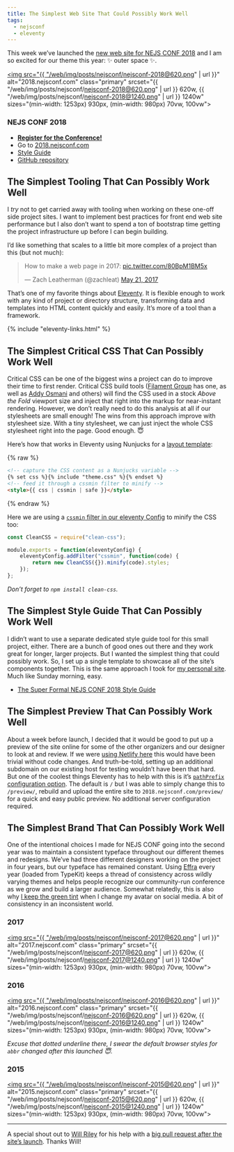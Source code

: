 ```yaml
---
title: The Simplest Web Site That Could Possibly Work Well
tags:
  - nejsconf
  - eleventy
---
```


This week we’ve launched the [new web site for NEJS CONF 2018](https://2018.nejsconf.com/) and I am so excited for our theme this year: ✨ outer space ✨.

<a href="https://2018.nejsconf.com/" class="no-underline"><img src="{{ "/web/img/posts/nejsconf/nejsconf-2018@620.png" | url }}" alt="2018.nejsconf.com" class="primary" srcset="{{ "/web/img/posts/nejsconf/nejsconf-2018@620.png" | url }} 620w, {{ "/web/img/posts/nejsconf/nejsconf-2018@1240.png" | url }} 1240w" sizes="(min-width: 1253px) 930px, (min-width: 980px) 70vw, 100vw"></a>

### NEJS CONF 2018

* **[Register for the Conference!](https://register.nejsconf.com/)**
* Go to [2018.nejsconf.com](https://2018.nejsconf.com/)
* [Style Guide](https://2018.nejsconf.com/styleguide/)
* [GitHub repository](https://github.com/NebraskaJS/2018.nejsconf.com)

## The Simplest Tooling That Can Possibly Work Well

I _try_ not to get carried away with tooling when working on these one-off side project sites. I want to implement best practices for front end web site performance but I also don’t want to spend a ton of bootstrap time getting the project infrastructure up before I can begin building.

I’d like something that scales to a little bit more complex of a project than this (but not much):

<blockquote class="twitter-tweet" data-conversation="none" data-lang="en"><p lang="en" dir="ltr">How to make a web page in 2017: <a href="https://t.co/80BpM1BM5x">pic.twitter.com/80BpM1BM5x</a></p>&mdash; Zach Leatherman (@zachleat) <a href="https://twitter.com/zachleat/status/866398752722092032?ref_src=twsrc%5Etfw">May 21, 2017</a></blockquote>

That’s one of my favorite things about [Eleventy](https://www.11ty.dev/). It is flexible enough to work with any kind of project or directory structure, transforming data and templates into HTML content quickly and easily. It’s more of a tool than a framework.

{% include "eleventy-links.html" %}

## The Simplest Critical CSS That Can Possibly Work Well

Critical CSS can be one of the biggest wins a project can do to improve their time to first render. Critical CSS build tools ([Filament Group](https://github.com/filamentgroup/criticalCSS) has one, as well as [Addy Osmani](https://github.com/addyosmani/critical) and others) will find the CSS used in a stock _Above the Fold_ viewport size and inject that right into the markup for near-instant rendering. However, we don’t really need to do this analysis at all if our stylesheets are small enough! The wins from this approach improve with stylesheet size. With a tiny stylesheet, we can just inject the whole CSS stylesheet right into the page. Good enough. 😇

Here’s how that works in Eleventy using Nunjucks for a [layout template](https://github.com/NebraskaJS/2018.nejsconf.com/blob/master/_includes/empty.njk#L7):

{% raw %}
``` html
<!-- capture the CSS content as a Nunjucks variable -->
{% set css %}{% include "theme.css" %}{% endset %}
<!-- feed it through a cssmin filter to minify -->
<style>{{ css | cssmin | safe }}</style>
```
{% endraw %}

Here we are using a [`cssmin` filter in our eleventy Config](https://github.com/NebraskaJS/2018.nejsconf.com/blob/master/.eleventy.js#L7) to minify the CSS too:

``` js
const CleanCSS = require("clean-css");

module.exports = function(eleventyConfig) {
	eleventyConfig.addFilter("cssmin", function(code) {
		return new CleanCSS({}).minify(code).styles;
	});
};
```

_Don’t forget to `npm install clean-css`._

## The Simplest Style Guide That Can Possibly Work Well

I didn’t want to use a separate dedicated style guide tool for this small project, either. There are a bunch of good ones out there and they work great for longer, larger projects. But I wanted the simplest thing that could possibly work. So, I set up a single template to showcase all of the site’s components together. This is the same approach I took for [my personal site](/web/now-with-style-guide/). Much like Sunday morning, easy.

* [The Super Formal NEJS CONF 2018 Style Guide](https://2018.nejsconf.com/styleguide/)

## The Simplest Preview That Can Possibly Work Well

About a week before launch, I decided that it would be good to put up a preview of the site online for some of the other organizers and our designer to look at and review. If we were [using Netlify here](https://www.netlify.com/) this would have been trivial without code changes. And truth-be-told, setting up an additional subdomain on our existing host for testing wouldn’t have been that hard. But one of the coolest things Eleventy has to help with this is it’s [`pathPrefix` configuration option](https://github.com/11ty/eleventy#configuration-optional). The default is `/` but I was able to simply change this to `/preview/`, rebuild and upload the entire site to `2018.nejsconf.com/preview/` for a quick and easy public preview. No additional server configuration required.


## The Simplest Brand That Can Possibly Work Well

One of the intentional choices I made for NEJS CONF going into the second year was to maintain a consistent typeface throughout our different themes and redesigns. We’ve had three different designers working on the project in four years, but our typeface has remained constant. Using [Effra](https://typekit.com/fonts/effra) every year (loaded from TypeKit) keeps a thread of consistency across wildly varying themes and helps people recognize our community-run conference as we grow and build a larger audience. Somewhat relatedly, this is also why [I keep the green tint](/web/about/) when I change my avatar on social media. A bit of consistency in an inconsistent world.

### 2017

<a href="https://2017.nejsconf.com/" class="no-underline"><img src="{{ "/web/img/posts/nejsconf/nejsconf-2017@620.png" | url }}" alt="2017.nejsconf.com" class="primary" srcset="{{ "/web/img/posts/nejsconf/nejsconf-2017@620.png" | url }} 620w, {{ "/web/img/posts/nejsconf/nejsconf-2017@1240.png" | url }} 1240w" sizes="(min-width: 1253px) 930px, (min-width: 980px) 70vw, 100vw"></a>

### 2016

<a href="https://2016.nejsconf.com/" class="no-underline"><img src="{{ "/web/img/posts/nejsconf/nejsconf-2016@620.png" | url }}" alt="2016.nejsconf.com" class="primary" srcset="{{ "/web/img/posts/nejsconf/nejsconf-2016@620.png" | url }} 620w, {{ "/web/img/posts/nejsconf/nejsconf-2016@1240.png" | url }} 1240w" sizes="(min-width: 1253px) 930px, (min-width: 980px) 70vw, 100vw"></a>

_Excuse that dotted underline there, I swear the default browser styles for `abbr` changed after this launched 😇._

### 2015

<a href="https://2015.nejsconf.com/" class="no-underline"><img src="{{ "/web/img/posts/nejsconf/nejsconf-2015@620.png" | url }}" alt="2015.nejsconf.com" class="primary" srcset="{{ "/web/img/posts/nejsconf/nejsconf-2015@620.png" | url }} 620w, {{ "/web/img/posts/nejsconf/nejsconf-2015@1240.png" | url }} 1240w" sizes="(min-width: 1253px) 930px, (min-width: 980px) 70vw, 100vw"></a>

---

A special shout out to [Will Riley](https://twitter.com/splitinfinities) for his help with a [big pull request after the site’s launch](https://github.com/NebraskaJS/2018.nejsconf.com/pull/1). Thanks Will!
